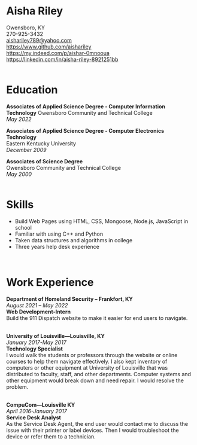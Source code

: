 # Aisha Riley

Owensboro, KY                      
270-925-3432<br>
aishariley789@yahoo.com<br>
https://www.github.com/aishariley<br>
https://my.indeed.com/p/aishar-0mnooua<br>
https://linkedin.com/in/aisha-riley-8921251bb
<br>
<br>

# Education

**Associates of Applied Science Degree - Computer Information Technology**
Owensboro Community and Technical College<br>
*May 2022*
<br>

**Associates of Applied Science Degree - Computer Electronics Technology**<br>
Eastern Kentucky University<br>
*December 2009*
<br>

**Associates of Science Degree**<br>
Owensboro Community and Technical College<br>
*May 2000*
<br>
<br>

# Skills

- Build Web Pages using HTML, CSS, Mongoose, Node.js, JavaScript in school
- Familiar with using C++ and Python
- Taken data structures and algorithms in college
- Three years help desk experience
  
<br>

# Work Experience

**Department of Homeland Security – Frankfort, KY**<br> 
*August 2021 – May 2022*<br>
**Web Development-Intern**<br>
Build the 911 Dispatch website to make it easier for end users to navigate. 
<br>
<br>

**University of Louisville—Louisville, KY**<br>
*January 2017-May 2017*<br>
**Technology Specialist**<br>
I would walk the students or professors through the website or online courses to help them navigate effectively.  I also kept inventory of computers or other equipment at University of Louisville that was distributed to faculty, staff, and other departments.  Computer systems and other equipment would break down and need repair.  I would resolve the problem.
<br>
<br>

**CompuCom—Louisville KY**<br>
*April 2016-January 2017*<br>
**Service Desk Analyst**<br>
As the Service Desk Agent, the end user would contact me to discuss the issue with their printer or label devices.  Then I would troubleshoot the device or refer them to a technician.


